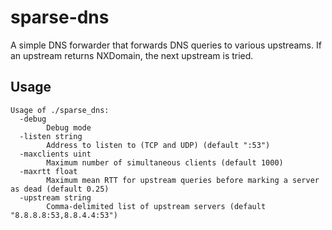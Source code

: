 sparse-dns
===

A simple DNS forwarder that forwards DNS queries to various upstreams. If an upstream returns NXDomain, the next upstream is tried.

Usage
---

```
Usage of ./sparse_dns:
  -debug
        Debug mode
  -listen string
        Address to listen to (TCP and UDP) (default ":53")
  -maxclients uint
        Maximum number of simultaneous clients (default 1000)
  -maxrtt float
        Maximum mean RTT for upstream queries before marking a server as dead (default 0.25)
  -upstream string
        Comma-delimited list of upstream servers (default "8.8.8.8:53,8.8.4.4:53")
```
